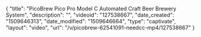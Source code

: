 {
    "title": "PicoBrew Pico Pro Model C Automated Craft Beer Brewery System",
    "description": "",
    "videoid": "127538667",
    "date_created": "1509646313",
    "date_modified": "1509646664",
    "type": "captivate",
    "layout": "video",
    "url": "\/v\/picobrew-62541091-needcc-mp4\/127538667"
}